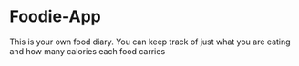 # Foodie-App
This is your own food diary. You can keep track of just what you are eating and how many calories each food carries
